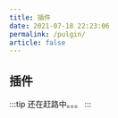 ```yaml
---
title: 插件
date: 2021-07-18 22:23:06
permalink: /pulgin/
article: false
---
```


## 插件

:::tip
还在赶路中。。。
:::
